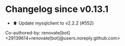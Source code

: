 # Changelog since v0.13.1
- ⬆️ Update mysqlclient to v2.2.2 (#552)

Co-authored-by: renovate[bot] <29139614+renovate[bot]@users.noreply.github.com> 
